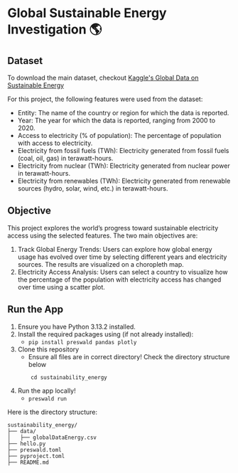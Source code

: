 # Global Sustainable Energy Investigation 🌎

## Dataset
To download the main dataset, checkout [Kaggle's Global Data on Sustainable Energy](https://www.kaggle.com/datasets/anshtanwar/global-data-on-sustainable-energy)

For this project, the following features were used from the dataset: 
- Entity: The name of the country or region for which the data is reported.
- Year: The year for which the data is reported, ranging from 2000 to 2020.
- Access to electricity (% of population): The percentage of population with access to electricity.
- Electricity from fossil fuels (TWh): Electricity generated from fossil fuels (coal, oil, gas) in terawatt-hours.
- Electricity from nuclear (TWh): Electricity generated from nuclear power in terawatt-hours.
- Electricity from renewables (TWh): Electricity generated from renewable sources (hydro, solar, wind, etc.) in terawatt-hours.

## Objective
This project explores the world’s progress toward sustainable electricity access using the selected features. The two main objectives are:
1. Track Global Energy Trends: Users can explore how global energy usage has evolved over time by selecting different years and electricity sources. The results are visualized on a choropleth map.
2. Electricity Access Analysis: Users can select a country to visualize how the percentage of the population with electricity access has changed over time using a scatter plot.

## Run the App
1. Ensure you have Python 3.13.2 installed.
2. Install the required packages using (if not already installed):
    - ```pip install preswald pandas plotly```
3. Clone this repository 
    -  Ensure all files are in correct directory! Check the directory structure below
    ``` git clone <this-repo-url>
        cd sustainability_energy
    ```
4. Run the app locally! 
    - ```preswald run``` 

Here is the directory structure:
```
sustainability_energy/
├── data/
│   ├── globalDataEnergy.csv
├── hello.py
├── preswald.toml
├── pyproject.toml
├── README.md
```
